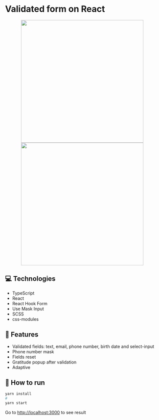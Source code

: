 # Validated form on React

<p align="center">
  <img src="https://user-images.githubusercontent.com/79412122/224565327-eda06758-cbf7-4ec2-8cb3-ad003c1fb368.png" width=400>
  <img src="https://user-images.githubusercontent.com/79412122/224565345-c2236aaa-49b5-44db-af22-71e3a23b7931.png" width=400>
</p>

## 💻 Technologies

* TypeScript
* React
* React Hook Form
* Use Mask Input
* SCSS
* css-modules

## 🚀 Features

* Validated fields: text, email, phone number, birth date and select-input
* Phone number mask
* Fields reset
* Gratitude popup after validation
* Adaptive

## 🤖 How to run

```bash
yarn install
#
yarn start
```

Go to [http://localhost:3000](http://localhost:3000) to see result
